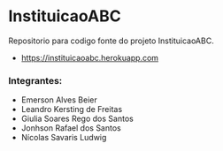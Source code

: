 # InstituicaoABC

Repositorio para codigo fonte do projeto InstituicaoABC.

- https://instituicaoabc.herokuapp.com

### Integrantes:
- Emerson Alves Beier
- Leandro Kersting de Freitas
- Giulia Soares Rego dos Santos
- Jonhson Rafael dos Santos
- Nícolas Savaris Ludwig
